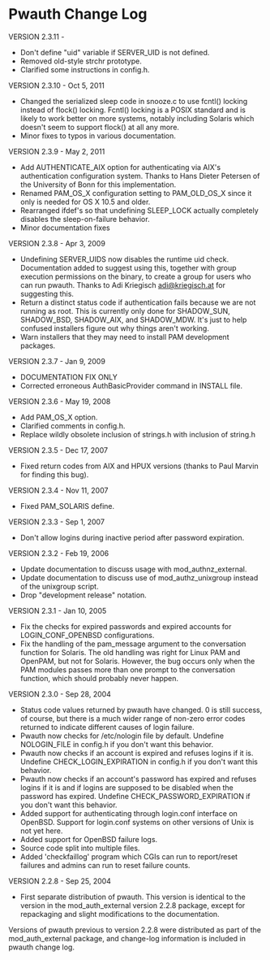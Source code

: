 Pwauth Change Log
=================

VERSION 2.3.11 -
  - Don't define "uid" variable if SERVER_UID is not defined.
  - Removed old-style strchr prototype.
  - Clarified some instructions in config.h.

VERSION 2.3.10 - Oct 5, 2011
  - Changed the serialized sleep code in snooze.c to use fcntl() locking
    instead of flock() locking.  Fcntl() locking is a POSIX standard and
    is likely to work better on more systems, notably including Solaris
    which doesn't seem to support flock() at all any more.
  - Minor fixes to typos in various documentation.

VERSION 2.3.9 - May 2, 2011
  - Add AUTHENTICATE_AIX option for authenticating via AIX's authentication
    configuration system.  Thanks to Hans Dieter Petersen of the University
    of Bonn for this implementation.
  - Renamed PAM_OS_X configuration setting to PAM_OLD_OS_X since it only
    is needed for OS X 10.5 and older.
  - Rearranged ifdef's so that undefining SLEEP_LOCK actually completely
    disables the sleep-on-failure behavior.
  - Minor documentation fixes

VERSION 2.3.8 - Apr 3, 2009
  - Undefining SERVER_UIDS now disables the runtime uid check.  Documentation
    added to suggest using this, together with group execution permissions on
    the binary, to create a group for users who can run pwauth.  Thanks to
    Adi Kriegisch <adi@kriegisch.at> for suggesting this.
  - Return a distinct status code if authentication fails because we are not
    running as root.  This is currently only done for SHADOW_SUN, SHADOW_BSD,
    SHADOW_AIX, and SHADOW_MDW.  It's just to help confused installers
    figure out why things aren't working.
  - Warn installers that they may need to install PAM development packages.

VERSION 2.3.7 - Jan 9, 2009
  - DOCUMENTATION FIX ONLY
  - Corrected erroneous AuthBasicProvider command in INSTALL file.

VERSION 2.3.6 - May 19, 2008
  - Add PAM_OS_X option.
  - Clarified comments in config.h.
  - Replace wildly obsolete inclusion of strings.h with inclusion of string.h

VERSION 2.3.5 - Dec 17, 2007
  - Fixed return codes from AIX and HPUX versions (thanks to Paul Marvin for
    finding this bug).

VERSION 2.3.4 - Nov 11, 2007
  - Fixed PAM_SOLARIS define.

VERSION 2.3.3 - Sep 1, 2007
  - Don't allow logins during inactive period after password expiration.

VERSION 2.3.2 - Feb 19, 2006
  - Update documentation to discuss usage with mod_authnz_external.
  - Update documentation to discuss use of mod_authz_unixgroup instead of the
    unixgroup script.
  - Drop "development release" notation.

VERSION 2.3.1 - Jan 10, 2005
  - Fix the checks for expired passwords and expired accounts for
    LOGIN_CONF_OPENBSD configurations.
  - Fix the handling of the pam_message argument to the conversation function
    for Solaris.  The old handling was right for Linux PAM and OpenPAM, but
    not for Solaris.  However, the bug occurs only when the PAM modules passes
    more than one prompt to the conversation function, which should probably
    never happen.

VERSION 2.3.0 - Sep 28, 2004
  - Status code values returned by pwauth have changed.  0 is still success,
    of course, but there is a much wider range of non-zero error codes returned
    to indicate different causes of login failure.
  - Pwauth now checks for /etc/nologin file by default.  Undefine
    NOLOGIN_FILE in config.h if you don't want this behavior.
  - Pwauth now checks if an account is expired and refuses logins if it is.
    Undefine CHECK_LOGIN_EXPIRATION in config.h if you don't want this
    behavior.
  - Pwauth now checks if an account's password has expired and refuses logins
    if it is and if logins are supposed to be disabled when the password has
    expired.  Undefine CHECK_PASSWORD_EXPIRATION if you don't want this
    behavior.
  - Added support for authenticating through login.conf interface on OpenBSD.
    Support for login.conf systems on other versions of Unix is not yet here.
  - Added support for OpenBSD failure logs.
  - Source code split into multiple files.
  - Added 'checkfaillog' program which CGIs can run to report/reset failures
    and admins can run to reset failure counts.

VERSION 2.2.8 - Sep 25, 2004
  - First separate distribution of pwauth.  This version is identical to
    the version in the mod_auth_external version 2.2.8 package, except for
    repackaging and slight modifications to the documentation.

Versions of pwauth previous to version 2.2.8 were distributed as part of
the mod_auth_external package, and change-log information is included in
pwauth change log.
